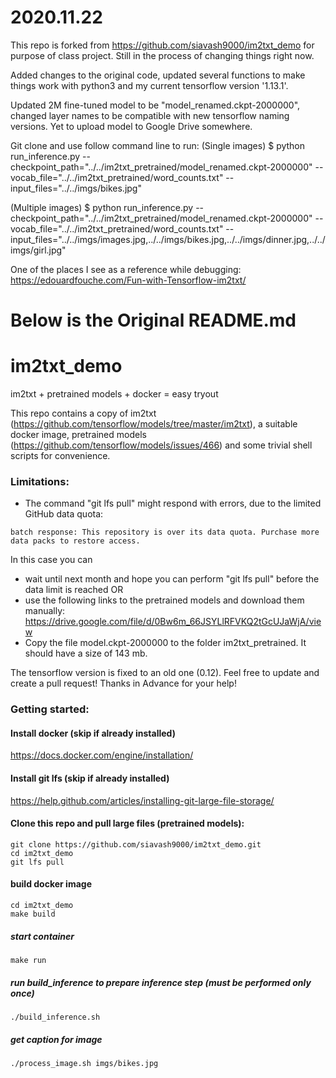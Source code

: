 # 2020.11.22
This repo is forked from https://github.com/siavash9000/im2txt_demo for purpose of class project. Still in the process of changing things right now.

Added changes to the original code, updated several functions to make things work with python3 and my current tensorflow version '1.13.1'.

Updated 2M fine-tuned model to be "model_renamed.ckpt-2000000", changed layer names to be compatible with new tensorflow naming versions. Yet to upload model to Google Drive somewhere.

Git clone and use follow command line to run: 
(Single images)
$ python run_inference.py --checkpoint_path="../../im2txt_pretrained/model_renamed.ckpt-2000000" --vocab_file="../../im2txt_pretrained/word_counts.txt" --input_files="../../imgs/bikes.jpg"

(Multiple images)
$ python run_inference.py --checkpoint_path="../../im2txt_pretrained/model_renamed.ckpt-2000000" --vocab_file="../../im2txt_pretrained/word_counts.txt" --input_files="../../imgs/images.jpg,../../imgs/bikes.jpg,../../imgs/dinner.jpg,../../imgs/girl.jpg"

One of the places I see as a reference while debugging:
https://edouardfouche.com/Fun-with-Tensorflow-im2txt/

# Below is the Original README.md

# im2txt_demo
im2txt + pretrained models + docker = easy tryout

This repo contains a copy of im2txt (https://github.com/tensorflow/models/tree/master/im2txt), 
a suitable docker image, pretrained models (https://github.com/tensorflow/models/issues/466) and 
some trivial shell scripts for convenience.

### Limitations:
* The command "git lfs pull" might respond with errors, due to the limited GitHub data quota:  
```                                                                                                                           
batch response: This repository is over its data quota. Purchase more data packs to restore access. 
```
  In this case you can 
  - wait until next month and hope you can perform "git lfs pull" before the data limit is reached OR
  - use the following links to the pretrained models and download them manually:
     https://drive.google.com/file/d/0Bw6m_66JSYLlRFVKQ2tGcUJaWjA/view
  - Copy the file model.ckpt-2000000 to the folder im2txt_pretrained. It should have a size of 143 mb.

The tensorflow version is fixed to an old one (0.12). Feel free to update and create a pull request! Thanks in Advance for your help!

### Getting started:

#### Install docker (skip if already installed)
https://docs.docker.com/engine/installation/

#### Install git lfs (skip if already installed)
https://help.github.com/articles/installing-git-large-file-storage/

#### Clone this repo and pull large files (pretrained models):
```
git clone https://github.com/siavash9000/im2txt_demo.git
cd im2txt_demo
git lfs pull
```

#### build docker image
```
cd im2txt_demo
make build
```

##### start container
```
make run
```

##### run build_inference to prepare inference step (must be performed only once)
```
./build_inference.sh
```
##### get caption for image
```
./process_image.sh imgs/bikes.jpg
```
